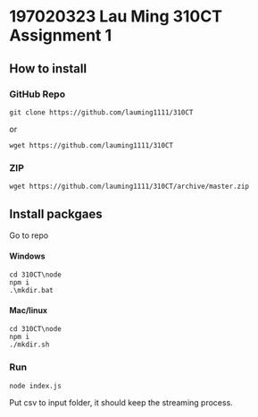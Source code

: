 # 197020323 Lau Ming 310CT Assignment 1
## How to install
### GitHub Repo

```git clone https://github.com/lauming1111/310CT```

or 

```wget https://github.com/lauming1111/310CT```

### ZIP

``wget https://github.com/lauming1111/310CT/archive/master.zip``


## Install packgaes

Go to repo

#### Windows
```
cd 310CT\node
npm i
.\mkdir.bat
```
#### Mac/linux
```
cd 310CT\node
npm i
./mkdir.sh
```

### Run

```
node index.js
```

Put csv to input folder, it should keep the streaming process.
